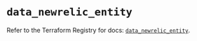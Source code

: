# `data_newrelic_entity`

Refer to the Terraform Registry for docs: [`data_newrelic_entity`](https://registry.terraform.io/providers/newrelic/newrelic/3.30.0/docs/data-sources/entity).
